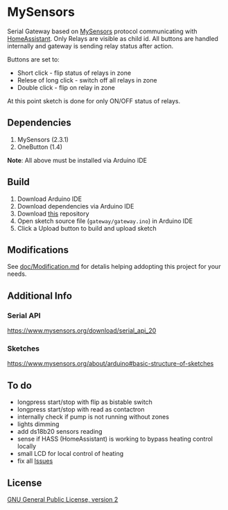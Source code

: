 # MySensors

Serial Gateway based on [MySensors](https://www.mysensors.org/) protocol communicating with [HomeAssistant](https://www.home-assistant.io/).
Only Relays are visible as child id.
All buttons are handled internally and gateway is sending relay status after action.

Buttons are set to:
  - Short click - flip status of relays in zone
  - Relese of long click - switch off all relays in zone
  - Double click - flip on relay in zone

At this point sketch is done for only ON/OFF status of relays.

## Dependencies

1. MySensors (2.3.1)
2. OneButton (1.4)

**Note**: All above must be installed via Arduino IDE

## Build

1. Download Arduino IDE
2. Download dependencies via Arduino IDE
3. Download [this](https://github.com/th0m4sek/mysensors/archive/master.zip) repository
4. Open sketch source file (`gateway/gateway.ino`) in Arduino IDE
5. Click a Upload button to build and upload sketch

## Modifications

See [doc/Modification.md](doc/Modification.md) for detalis helping addopting this project for your needs.

## Additional Info

### Serial API
https://www.mysensors.org/download/serial_api_20

### Sketches
https://www.mysensors.org/about/arduino#basic-structure-of-sketches

## To do

  - longpress start/stop with flip as bistable switch
  - longpress start/stop with read as contactron
  - internally check if pump is not running without zones
  - lights dimming
  - add ds18b20 sensors reading
  - sense if HASS (HomeAssistant) is working to bypass heating control locally
  - small LCD for local control of heating
  - fix all [Issues](https://github.com/Kirizaki/mysensors/issues)

## License

[GNU General Public License, version 2](https://www.gnu.org/licenses/old-licenses/gpl-2.0.html)
